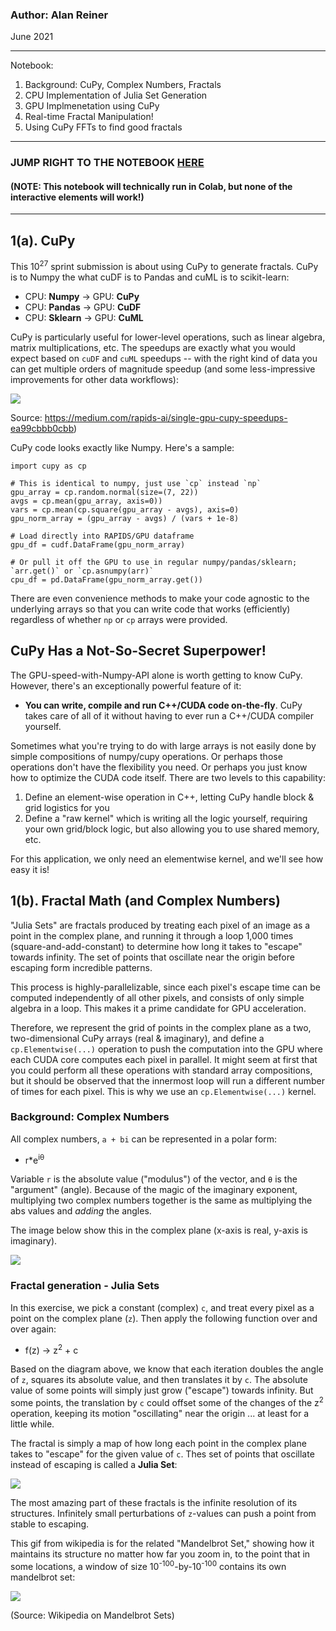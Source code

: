### Author: Alan Reiner

June 2021

-----

Notebook:

1. Background:  CuPy, Complex Numbers, Fractals
2. CPU Implementation of Julia Set Generation
3. GPU Implmenetation using CuPy
4. Real-time Fractal Manipulation!
5. Using CuPy FFTs to find good fractals

-----

### JUMP RIGHT TO THE NOTEBOOK [HERE](fractal_1027.ipynb)

#### (NOTE: This notebook will technically run in Colab, but none of the interactive elements will work!)

-----

## 1(a). CuPy

This 10<sup>27</sup> sprint submission is about using CuPy to generate fractals.  CuPy is to Numpy the what cuDF is to Pandas and cuML is to scikit-learn:

* CPU: **Numpy** -> GPU: **CuPy**
* CPU: **Pandas**  ->  GPU: **CuDF**
* CPU: **Sklearn**  ->  GPU: **CuML**

CuPy is particularly useful for lower-level operations, such as linear algebra, matrix multiplications, etc.  The speedups are exactly what you would expect based on `cuDF` and `cuML` speedups -- with the right kind of data you can get multiple orders of magnitude speedup (and some less-impressive improvements for other data workflows):

![](https://miro.medium.com/max/700/1*-v7rQQd4QTAM8QV-yMhJSw.png)

Source:  https://medium.com/rapids-ai/single-gpu-cupy-speedups-ea99cbbb0cbb)

CuPy code looks exactly like Numpy.  Here's a sample:

```
import cupy as cp

# This is identical to numpy, just use `cp` instead `np`
gpu_array = cp.random.normal(size=(7, 22))
avgs = cp.mean(gpu_array, axis=0))
vars = cp.mean(cp.square(gpu_array - avgs), axis=0)
gpu_norm_array = (gpu_array - avgs) / (vars + 1e-8)

# Load directly into RAPIDS/GPU dataframe
gpu_df = cudf.DataFrame(gpu_norm_array)

# Or pull it off the GPU to use in regular numpy/pandas/sklearn;  `arr.get()` or `cp.asnumpy(arr)`
cpu_df = pd.DataFrame(gpu_norm_array.get())
```

There are even convenience methods to make your code agnostic to the underlying arrays so that you can write code that works (efficiently) regardless of whether `np` or `cp` arrays were provided.


## CuPy Has a Not-So-Secret Superpower!

The GPU-speed-with-Numpy-API alone is worth getting to know CuPy.  However, there's an exceptionally powerful feature of it:

* **You can write, compile and run C++/CUDA code on-the-fly**. CuPy takes care of all of it without having to ever run a C++/CUDA compiler yourself.

Sometimes what you're trying to do with large arrays is not easily done by simple compositions of numpy/cupy operations.  Or perhaps those operations don't have the flexibility you need.  Or perhaps you just know how to optimize the CUDA code itself.  There are two levels to this capability:

1. Define an element-wise operation in C++, letting CuPy handle block & grid logistics for you
2. Define a "raw kernel" which is writing all the logic yourself, requiring your own grid/block logic, but also allowing you to use shared memory, etc.

For this application, we only need an elementwise kernel, and we'll see how easy it is!




## 1(b). Fractal Math (and Complex Numbers)

"Julia Sets" are fractals produced by treating each pixel of an image as a point in the complex plane, and running it through a loop 1,000 times (square-and-add-constant) to determine how long it takes to "escape" towards infinity.  The set of points that oscillate near the origin before escaping form incredible patterns.

This process is highly-parallelizable, since each pixel's escape time can be computed independently of all other pixels, and consists of only simple algebra in a loop.  This makes it a prime candidate for GPU acceleration.

Therefore, we represent the grid of points in the complex plane as a two, two-dimensional CuPy arrays (real & imaginary), and define a `cp.Elementwise(...)` operation to push the computation into the GPU where each CUDA core computes each pixel in parallel.  It might seem at first that you could perform all these operations with standard array compositions, but it should be observed that the innermost loop will run a different number of times for each pixel.   This is why we use an `cp.Elementwise(...)` kernel.


### Background: Complex Numbers

All complex numbers, `a + bi` can be represented in a polar form:

* r*e<sup>iθ</sup>

Variable `r` is the absolute value ("modulus") of the vector, and `θ` is the "argument" (angle).  Because of the magic of the imaginary exponent, multiplying two complex numbers together is the same as multiplying the abs values and *adding* the angles.

The image below show this in the complex plane (x-axis is real, y-axis is imaginary).

![](https://community.topcoder.com/i/education/091806_03.gif)



### Fractal generation - Julia Sets

In this exercise, we pick a constant (complex) `c`, and treat every pixel as a point on the complex plane (`z`).  Then apply the following function over and over again:

* f(z) -> z<sup>2</sup> + c

Based on the diagram above, we know that each iteration doubles the angle of `z`, squares its absolute value, and then translates it by `c`.  The absolute value of some points will simply just grow ("escape") towards infinity.  But some points, the translation by `c` could offset some of the changes of the z<sup>2</sup> operation, keeping its motion "oscillating" near the origin ... at least for a little while.

The fractal is simply a map of how long each point in the complex plane takes to "escape" for the given value of `c`.  Thes set of points that oscillate instead of escaping is called a **Julia Set**:

![](https://www.researchgate.net/profile/Christian-Bauckhage/publication/272679245/figure/fig1/AS:294937234034690@1447329924538/Visualization-of-a-Julia-set.png)

The most amazing part of these fractals is the infinite resolution of its structures.  Infinitely small perturbations of `z`-values can push a point from stable to escaping. 

This gif from wikipedia is for the related "Mandelbrot Set," showing how it maintains its structure no matter how far you zoom in, to the point that in some locations, a window of size 10<sup>-100</sup>-by-10<sup>-100</sup> contains its own mandelbrot set:

![](https://upload.wikimedia.org/wikipedia/commons/a/a4/Mandelbrot_sequence_new.gif)

(Source: Wikipedia on Mandelbrot Sets)